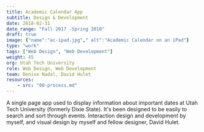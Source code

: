 ```yaml
---
title: Academic Calendar App
subtitle: Design & Development
date: 2018-02-31
date_range: "Fall 2017 -Spring 2018"
draft: true
image: {"name":"ac-ipad.jpg"," alt":"Academic Calendar on an iPad"}
type: "work"
tags: ["Web Design", "Web Development"]
weight: 45
org: Utah Tech University
role: Web Design, Web Development
team: Denise Nadal, David Hulet
resources:
    - src: "00-process.md"
---
```

A single page app used to display information about important dates at Utah Tech University (formerly Dixie State). It's been designed to be easily to search and sort through events. Interaction design and development by myself, and visual design by myself and fellow designer, David Hulet.